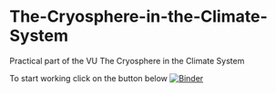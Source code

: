 # The-Cryosphere-in-the-Climate-System
Practical part of the VU The Cryosphere in the Climate System

To start working click on the button below
[![Binder](https://mybinder.org/badge_logo.svg)](https://mybinder.org/v2/gh/OGGM/binder/master?urlpath=git-pull?repo=https://github.com/pat-schmitt/The-Cryosphere-in-the-Climate-System%26amp%3Bbranch=main%26amp%3Burlpath=lab/tree/The-Cryosphere-in-the-Climate-System/exercises/welcome_notebook.ipynb%3Fautodecode)
